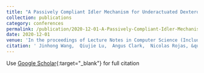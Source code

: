 ```yaml
---
title: "A Passively Compliant Idler Mechanism for Underactuated Dexterous Grippers with Dynamic Tendon Routing"
collection: publications
category: conferences
permalink: /publication/2020-12-01-A-Passively-Compliant-Idler-Mechanism-for-Underactuated-Dexterous-Grippers-with-Dynamic-Tendon-Routing
date: 2020-12-01
venue: 'In the proceedings of Lecture Notes in Computer Science (Including Subseries Lecture Notes in Artificial Intelligence and Lecture Notes in Bioinformatics)'
citation: ' Jinhong Wang,  Qiujie Lu,  Angus Clark,  Nicolas Rojas, &quot;A Passively Compliant Idler Mechanism for Underactuated Dexterous Grippers with Dynamic Tendon Routing.&quot; In the proceedings of Lecture Notes in Computer Science (Including Subseries Lecture Notes in Artificial Intelligence and Lecture Notes in Bioinformatics), 2020.'
---
```

Use [Google Scholar](https://scholar.google.com/scholar?q=A+Passively+Compliant+Idler+Mechanism+for+Underactuated+Dexterous+Grippers+with+Dynamic+Tendon+Routing){:target="_blank"} for full citation